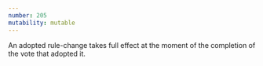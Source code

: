 ```yaml
---
number: 205
mutability: mutable
---
```


An adopted rule-change takes full effect at the moment of the completion of the vote that adopted it.


